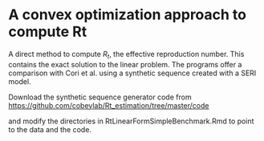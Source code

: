 # A convex optimization approach to compute Rt

A direct method to compute $R_t$, the effective reproduction number. This contains the exact solution to the linear problem. 
The programs offer a comparison with Cori et al. using a synthetic sequence created with a SERI model.

Download the synthetic sequence generator code from
https://github.com/cobeylab/Rt_estimation/tree/master/code

and modify the directories in RtLinearFormSimpleBenchmark.Rmd to point to the data and the code.



